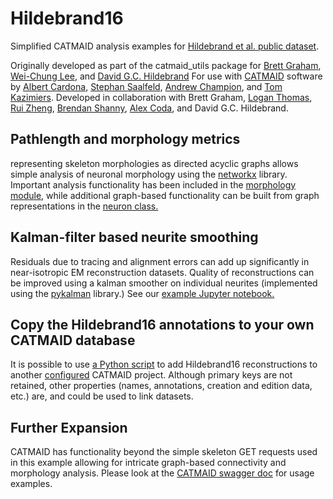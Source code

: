 # Hildebrand16
Simplified CATMAID analysis examples for [Hildebrand et al. public dataset](https://neurodata.io/data/hildebrand16/).


Originally developed as part of the catmaid_utils package for [Brett Graham](https://github.com/braingram), [Wei-Chung Lee](https://github.com/wclee), and [David G.C. Hildebrand](https://github.com/davidhildebrand)
For use with [CATMAID](https://github.com/catmaid/CATMAID) software by [Albert Cardona](https://github.com/acardona), [Stephan Saalfeld](https://github.com/axtimwalde), [Andrew Champion](https://github.com/aschampion), and [Tom Kazimiers](https://github.com/tomka).
Developed in collaboration with Brett Graham, [Logan Thomas](https://github.com/Lathomas42), [Rui Zheng](https://github.com/rui14), [Brendan Shanny](https://github.com/brenshanny), [Alex Coda](https://github.com/alexcoda), and David G.C. Hildebrand.

## Pathlength and morphology metrics
representing skeleton morphologies as directed acyclic graphs allows simple analysis of neuronal morphology using the [networkx](https://github.com/networkx/networkx) library.
Important analysis functionality has been included in the [morphology module](catmaid_analysis/algorithms/morphology.py), while additional graph-based functionality can be built from graph representations in the [neuron class.](catmaid_analysis/neuron.py)

## Kalman-filter based neurite smoothing
Residuals due to tracing and alignment errors can add up significantly in near-isotropic EM reconstruction datasets.  Quality of reconstructions can be improved using a kalman smoother on individual neurites (implemented using the [pykalman](https://github.com/pykalman/pykalman) library.)
See our [example Jupyter notebook.](notebooks/smoothed_pathlength.ipynb)

## Copy the Hildebrand16 annotations to your own CATMAID database
It is possible to use [a Python script](sql/import_dataset.py) to add Hildebrand16 reconstructions to another [configured](http://catmaid.readthedocs.io/en/stable/installation.html) CATMAID project.  Although primary keys are not retained, other properties (names, annotations, creation and edition data, etc.) are, and could be used to link datasets.

## Further Expansion
CATMAID has functionality beyond the simple skeleton GET requests used in this example allowing for intricate graph-based connectivity and morphology analysis.  Please look at the [CATMAID swagger doc]('http://hildebrand16.neurodata.io/catmaid/apis') for usage examples.
